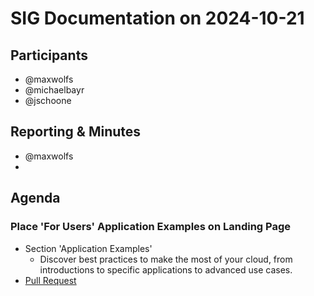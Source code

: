 # SIG Documentation on 2024-10-21

## Participants

- @maxwolfs
- @michaelbayr
- @jschoone

## Reporting & Minutes

- @maxwolfs
-

## Agenda

### Place 'For Users' Application Examples on Landing Page

- Section 'Application Examples'
  - Discover best practices to make the most of your cloud, from introductions to specific applications to advanced use cases.
- [Pull Request](https://github.com/SovereignCloudStack/docs/pull/264)
